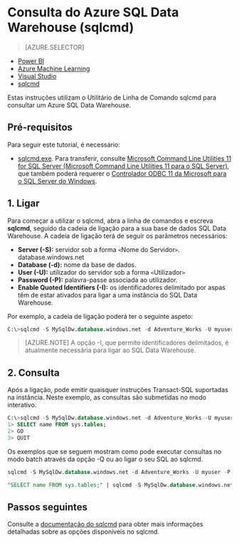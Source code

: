 <properties
   pageTitle="Consulta do Azure SQL Data Warehouse (sqlcmd) | Microsoft Azure"
   description="Consultar o Azure SQL Data Warehouse com o Utilitário de Linha de Comandos sqlcmd."
   services="sql-data-warehouse"
   documentationCenter="NA"
   authors="sonyam"
   manager="barbkess"
   editor=""/>

<tags
   ms.service="sql-data-warehouse"
   ms.devlang="NA"
   ms.topic="get-started-article"
   ms.tgt_pltfrm="NA"
   ms.workload="data-services"
   ms.date="07/22/2016"
   ms.author="mausher;barbkess;sonyama"/>

# Consulta do Azure SQL Data Warehouse (sqlcmd)

> [AZURE.SELECTOR]
- [Power BI](sql-data-warehouse-get-started-visualize-with-power-bi.md)
- [Azure Machine Learning](sql-data-warehouse-get-started-analyze-with-azure-machine-learning.md)
- [Visual Studio](sql-data-warehouse-query-visual-studio.md)
- [sqlcmd](sql-data-warehouse-get-started-connect-sqlcmd.md) 

Estas instruções utilizam o Utilitário de Linha de Comando sqlcmd para consultar um Azure SQL Data Warehouse.  

## Pré-requisitos

Para seguir este tutorial, é necessário:

-  [sqlcmd.exe][]. Para transferir, consulte [Microsoft Command Line Utilities 11 for SQL Server (Microsoft Command Line Utilities 11 para o SQL Server)][], que também poderá requerer o [Controlador ODBC 11 da Microsoft para o SQL Server do Windows][].

## 1. Ligar

Para começar a utilizar o sqlcmd, abra a linha de comandos e escreva **sqlcmd**, seguido da cadeia de ligação para a sua base de dados SQL Data Warehouse. A cadeia de ligação terá de seguir os parâmetros necessários:

+ **Server (-S):** servidor sob a forma `<`Nome do Servidor`>`. database.windows.net
+ **Database (-d):** nome da base de dados.
+ **User (-U):** utilizador do servidor sob a forma `<`Utilizador`>`
+ **Password (-P):** palavra-passe associada ao utilizador.
+ **Enable Quoted Identifiers (-I):** os identificadores delimitado por aspas têm de estar ativados para ligar a uma instância do SQL Data Warehouse.

Por exemplo, a cadeia de ligação poderá ter o seguinte aspeto:

```sql
C:\>sqlcmd -S MySqlDw.database.windows.net -d Adventure_Works -U myuser -P myP@ssword -I
```

> [AZURE.NOTE] A opção -I, que permite identificadores delimitados, é atualmente necessária para ligar ao SQL Data Warehouse.

## 2. Consulta

Após a ligação, pode emitir quaisquer instruções Transact-SQL suportadas na instância.  Neste exemplo, as consultas são submetidas no modo interativo.

```sql
C:\>sqlcmd -S MySqlDw.database.windows.net -d Adventure_Works -U myuser -P myP@ssword -I
1> SELECT name FROM sys.tables;
2> GO
3> QUIT
```

Os exemplos que se seguem mostram como pode executar consultas no modo batch através da opção -Q ou ao ligar o seu SQL ao sqlcmd.

```sql
sqlcmd -S MySqlDw.database.windows.net -d Adventure_Works -U myuser -P myP@ssword -I -Q "SELECT name FROM sys.tables;"
```

```sql
"SELECT name FROM sys.tables;" | sqlcmd -S MySqlDw.database.windows.net -d Adventure_Works -U myuser -P myP@ssword -I > .\tables.out
```

## Passos seguintes

Consulte a [documentação do sqlcmd][sqlcmd.exe] para obter mais informações detalhadas sobre as opções disponíveis no sqlcmd.

<!--Image references-->

<!--Article references-->

<!--MSDN references--> 
[sqlcmd.exe]: https://msdn.microsoft.com/library/ms162773.aspx
[Controlador ODBC 11 da Microsoft para o SQL Server do Windows]: https://www.microsoft.com/download/details.aspx?id=36434
[Microsoft Command Line Utilities 11 for SQL Server (Microsoft Command Line Utilities 11 para o SQL Server)]: http://go.microsoft.com/fwlink/?LinkId=321501
[Portal do Azure]: https://portal.azure.com

<!--Other Web references-->



<!--HONumber=Aug16_HO1-->



